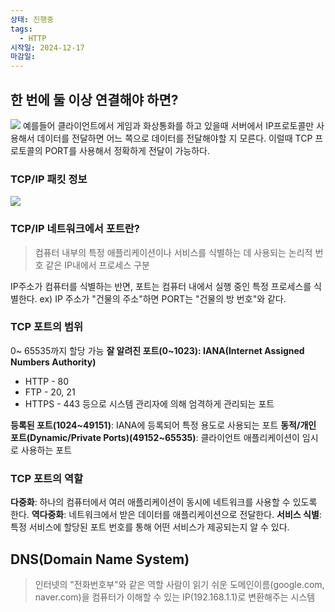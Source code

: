 ```yaml
---
상태: 진행중
tags:
  - HTTP
시작일: 2024-12-17
마감일:
---
```

## 한 번에 둘 이상 연결해야 하면?
![](https://i.imgur.com/9cutPcv.png)
예를들어 클라이언트에서 게임과 화상통화를 하고 있을때 서버에서 IP프로토콜만 사용해서 데이터를 전달하면 어느 쪽으로 데이터를 전달해야할 지 모른다. 이럴때 TCP 프로토콜의 PORT를 사용해서 정확하게 전달이 가능하다.

### TCP/IP 패킷 정보
![](https://i.imgur.com/UrddA0c.png)

### TCP/IP 네트워크에서 포트란? 
> 컴퓨터 내부의 특정 애플리케이션이나 서비스를 식별하는 데 사용되는 논리적 번호
> 같은 IP내에서 프로세스 구분

IP주소가 컴퓨터를 식별하는 반면, 포트는 컴퓨터 내에서 실행 중인 특정 프로세스를 식별한다.
	ex) IP 주소가 "건물의 주소"하면 PORT는 "건물의 방 번호"와 같다.

### TCP 포트의 범위
0~ 65535까지 할당 가능
**잘 알려진 포트(0~1023): IANA(Internet Assigned Numbers Authority)**
- HTTP - 80
- FTP - 20, 21
- HTTPS - 443
등으로 시스템 관리자에 의해 엄격하게 관리되는 포트

**등록된 포트(1024~49151)**: IANA에 등록되어 특정 용도로 사용되는 포트
**동적/개인 포트(Dynamic/Private Ports)(49152~65535)**: 클라이언트 애플리케이션이 임시로 사용하는 포트

### TCP 포트의 역할
**다중화**: 하나의 컴퓨터에서 여러 애플리케이션이 동시에 네트워크를 사용할 수 있도록 한다.
**역다중화**: 네트워크에서 받은 데이터를 애플리케이션으로 전달한다.
**서비스 식별**: 특정 서비스에 할당된 포트 번호를 통해 어떤 서비스가 제공되는지 알 수 있다.

## DNS(Domain Name System)
> 인터넷의 "전화번호부"와 같은 역할 사람이 읽기 쉬운 도메인이름(google.com, naver.com)을 컴퓨터가 이해할 수 있는 IP(192.168.1.1)로 변환해주는 시스템

